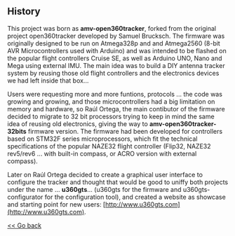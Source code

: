 ## History

This project was born as **amv-open360tracker**, forked from the original project open360tracker developed by Samuel Brucksch. The firmware was originally designed to be run on Atmega328p and and Atmega2560 (8-bit AVR Microcontrollers used with Arduino) and was intended to be flashed on the popular flight controllers Cruise SE, as well as Arduino UNO, Nano and Mega using external IMU. The main idea was to build a DIY antenna tracker system by reusing those old flight controllers and the electronics devices we had left inside that box...

Users were requesting more and more funtions, protocols ... the code was growing and growing, and those microcontrollers had a big limitation on memory and hardware, so Raúl Ortega, the main contibutor of the firmware decided to migrate to 32 bit processors trying to keep in mind the same idea of reusing old electronics, giving the way to **amv-open360tracker-32bits** firmware version. The firmware had been developed for controllers based on STM32F series microprocessors, which fit the technical specifications of the popular NAZE32 flight controller (Flip32, NAZE32 rev5/rev6 ... with built-in compass, or ACRO version with external compass).

Later on Raúl Ortega decided to create a graphical user interface to configure the tracker and thought that would be good to uniffy both projects under the name ... **u360gts**... (u360gts for the firmware and u360gts-configurator for the configuration tool), and created a website as showcase and starting point for new users: [http://www.u360gts.com](http://www.u360gts.com).

[<< Go back](https://github.com/raul-ortega/u360gts/blob/master/wiki/index.md)

